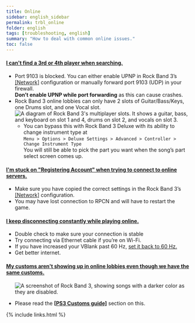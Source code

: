 ```yaml
---
title: Online
sidebar: english_sidebar
permalink: trbl_online
folder: english
tags: [troubleshooting, english]
summary: "How to deal with common online issues."
toc: false
---
```


<div class="panel-group" id="accordion">
                    <div class="panel panel-default">
                        <div class="panel-heading">
                            <h4 class="panel-title">
                                <a class="noCrossRef accordion-toggle" data-toggle="collapse" data-parent="#accordion" href="#i-cant-find-a-3rd-or-4th-player-when-searching">I can't find a 3rd or 4th player when searching.</a>
                            </h4>
                        </div>
                        <div id="i-cant-find-a-3rd-or-4th-player-when-searching" class="panel-collapse collapse noCrossRef">
                            <div class="panel-body">
<ul>
<li>Port 9103 is blocked. You can either enable UPNP in Rock Band 3’s <a href="https://rb3pc.milohax.org/custom_config_net">[Network]</a> configuration or manually forward port 9103 (UDP) in your firewall.   <br><strong>Don’t enable UPNP while port forwarding</strong> as this can cause crashes.</li>
<li>Rock Band 3 online lobbies can only have 2 slots of Guitar/Bass/Keys, one Drums slot, and one Vocal slot. <br> <img src="https://rb3pc.milohax.org/images/trbl/online/slotdiag.png" alt="A diagram of Rock Band 3's multiplayer slots. It shows a guitar, bass, and keyboard on slot 1 and 4, drums on slot 2, and vocals on slot 3."><br>
<ul>
<li>You can bypass this with Rock Band 3 Deluxe with its ability to change instrument type at<br>
<code>Menu &gt; Options &gt; Deluxe Settings &gt; Advanced &gt; Controller &gt; Change Instrument Type</code> <br>
You will still be able to pick the part you want when the song’s part select screen comes up.</li>
</ul>
</li>
</ul>
                            </div>
                        </div>
                    </div>
                    <!-- /.panel -->    
                    <div class="panel panel-default">
                        <div class="panel-heading">
                            <h4 class="panel-title">
                                <a class="noCrossRef accordion-toggle" data-toggle="collapse" data-parent="#accordion" href="#im-stuck-on-registering-account-when-trying-to-connect-to-online">I'm stuck on "Registering Account" when trying to connect to online servers.</a>
                            </h4>
                        </div>
                        <div id="im-stuck-on-registering-account-when-trying-to-connect-to-online" class="panel-collapse collapse noCrossRef">
                            <div class="panel-body">
                                <ul>
<li>Make sure you have copied the correct settings in the Rock Band 3’s <a href="https://rb3pc.milohax.org/custom_config_net" target="_blank">[Network]</a> configuration.</li>
<li>You may have lost connection to RPCN  and will have to restart the game.</li>
</ul>
                            </div>
                        </div>
                    </div>
                    <!-- /.panel -->
                                        <div class="panel panel-default">
                        <div class="panel-heading">
                            <h4 class="panel-title">
                                <a class="noCrossRef accordion-toggle" data-toggle="collapse" data-parent="#accordion" href="#i-keep-disconnecting-constantly-while-playing-online">I keep disconnecting constantly while playing online.</a>
                            </h4>
                        </div>
                        <div id="i-keep-disconnecting-constantly-while-playing-online" class="panel-collapse collapse noCrossRef">
                            <div class="panel-body">
<ul>
<li>Double check to make sure your connection is stable</li>
<li>Try connecting via Ethernet cable if you’re on Wi-Fi.</li>
<li>If you have increased your VBlank past 60 Hz, <a href="https://rb3pc.milohax.org/custom_config_adv" target="_blank">set it back to 60 Hz.</a></li>
<li>Get better internet.</li>
</ul>
                            </div>
                        </div>
                    </div>
                    <!-- /.panel -->
                                        <div class="panel panel-default">
                        <div class="panel-heading">
                            <h4 class="panel-title">
                                <a class="noCrossRef accordion-toggle" data-toggle="collapse" data-parent="#accordion" href="#my-customs-arent-showing-up-in-online-lobbies-even-though-we-have">My customs aren't showing up in online lobbies even though we have the same customs.</a>
                            </h4>
                        </div>
                        <div id="my-customs-arent-showing-up-in-online-lobbies-even-though-we-have" class="panel-collapse collapse noCrossRef">
                            <div class="panel-body">
                                <ul>
<p><img src="https://rb3pc.milohax.org/images/trbl/online/missingsong.png" alt="A screenshot of Rock Band 3, showing songs with a darker color as they are disabled." title="Rock Band 3: Missing Songs Example"></p>

<li>Please read the <a href="https://rb3pc.milohax.org/customs_troubleshooting#customs-not-working-online--scores-not-saving" target="_blank"><strong>[PS3 Customs guide]</strong></a> section on this.</li>
</ul>
                            </div>
                        </div>
                    </div>
                    <!-- /.panel -->
</div>
<!-- /.panel-group -->

{% include links.html %}